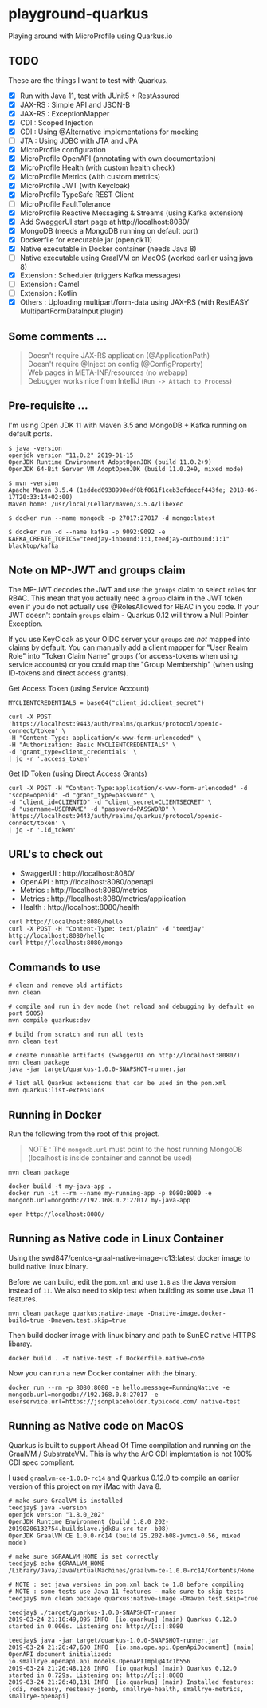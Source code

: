 # playground-quarkus
Playing around with MicroProfile using Quarkus.io

## TODO
These are the things I want to test with Quarkus.
- [x] Run with Java 11, test with JUnit5 + RestAssured 
- [x] JAX-RS : Simple API and JSON-B
- [x] JAX-RS : ExceptionMapper
- [x] CDI : Scoped Injection
- [x] CDI : Using @Alternative implementations for mocking
- [ ] JTA : Using JDBC with JTA and JPA
- [x] MicroProfile configuration
- [x] MicroProfile OpenAPI (annotating with own documentation)
- [x] MicroProfile Health (with custom health check)
- [x] MicroProfile Metrics (with custom metrics)
- [x] MicroProfile JWT (with Keycloak)
- [x] MicroProfile TypeSafe REST Client
- [ ] MicroProfile FaultTolerance
- [x] MicroProfile Reactive Messaging & Streams (using Kafka extension)
- [x] Add SwaggerUI start page at http://localhost:8080/
- [x] MongoDB (needs a MongoDB running on default port)
- [x] Dockerfile for executable jar (openjdk11)
- [x] Native executable in Docker container (needs Java 8)
- [ ] Native executable using GraalVM on MacOS (worked earlier using java 8)
- [x] Extension : Scheduler (triggers Kafka messages)
- [ ] Extension : Camel
- [ ] Extension : Kotlin
- [x] Others : Uploading multipart/form-data using JAX-RS (with RestEASY MultipartFormDataInput plugin)

## Some comments ...
> Doesn't require JAX-RS application (@ApplicationPath) <br/>
> Doesn't require @Inject on config (@ConfigProperty) <br/>
> Web pages in META-INF/resources (no webapp) <br/>
> Debugger works nice from IntelliJ (`Run -> Attach to Process`) <br/>

## Pre-requisite ...
I'm using Open JDK 11 with Maven 3.5 and MongoDB + Kafka running on default ports. 
```
$ java -version
openjdk version "11.0.2" 2019-01-15
OpenJDK Runtime Environment AdoptOpenJDK (build 11.0.2+9)
OpenJDK 64-Bit Server VM AdoptOpenJDK (build 11.0.2+9, mixed mode)

$ mvn -version
Apache Maven 3.5.4 (1edded0938998edf8bf061f1ceb3cfdeccf443fe; 2018-06-17T20:33:14+02:00)
Maven home: /usr/local/Cellar/maven/3.5.4/libexec

$ docker run --name mongodb -p 27017:27017 -d mongo:latest

$ docker run -d --name kafka -p 9092:9092 -e KAFKA_CREATE_TOPICS="teedjay-inbound:1:1,teedjay-outbound:1:1" blacktop/kafka
```

## Note on MP-JWT and groups claim
The MP-JWT decodes the JWT and use the `groups` claim to select `roles` for RBAC.  This mean that you 
actually need a `group` claim  in the JWT token even if you do not actually use @RolesAllowed for RBAC
in you code.  If your JWT doesn't contain `groups` claim - Quarkus 0.12 will throw a Null Pointer Exception.

If you use KeyCloak as your OIDC server your `groups` are *not* mapped into claims by default.  You
can manually add a client mapper for "User Realm Role" into "Token Claim Name" `groups` (for access-tokens when
using service accounts) or you  could map the "Group Membership" (when using ID-tokens and direct access grants).

Get Access Token (using Service Account)
```
MYCLIENTCREDENTIALS = base64("client_id:client_secret")

curl -X POST 'https://localhost:9443/auth/realms/quarkus/protocol/openid-connect/token' \
-H "Content-Type: application/x-www-form-urlencoded" \
-H "Authorization: Basic MYCLIENTCREDENTIALS" \
-d 'grant_type=client_credentials' \
| jq -r '.access_token'
```

Get ID Token (using Direct Access Grants)
```
curl -X POST -H "Content-Type:application/x-www-form-urlencoded" -d "scope=openid" -d "grant_type=password" \
-d "client_id=CLIENTID" -d "client_secret=CLIENTSECRET" \
-d "username=USERNAME" -d "password=PASSWORD" \
'https://localhost:9443/auth/realms/quarkus/protocol/openid-connect/token' \
| jq -r '.id_token'
```

## URL's to check out
- SwaggerUI : http://localhost:8080/
- OpenAPI : http://localhost:8080/openapi 
- Metrics : http://localhost:8080/metrics
- Metrics : http://localhost:8080/metrics/application
- Health : http://localhost:8080/health

```
curl http://localhost:8080/hello
curl -X POST -H "Content-Type: text/plain" -d "teedjay" http://localhost:8080/hello
curl http://localhost:8080/mongo
```

## Commands to use
```
# clean and remove old artificts
mvn clean

# compile and run in dev mode (hot reload and debugging by default on port 5005)
mvn compile quarkus:dev

# build from scratch and run all tests
mvn clean test

# create runnable artifacts (SwaggerUI on http://localhost:8080/)
mvn clean package
java -jar target/quarkus-1.0.0-SNAPSHOT-runner.jar

# list all Quarkus extensions that can be used in the pom.xml
mvn quarkus:list-extensions
```

## Running in Docker
Run the following from the root of this project.
> NOTE : The `mongodb.url` must point to the host running MongoDB (localhost is inside container and cannot be used)
```
mvn clean package

docker build -t my-java-app .
docker run -it --rm --name my-running-app -p 8080:8080 -e mongodb.url=mongodb://192.168.0.2:27017 my-java-app

open http://localhost:8080/
```

## Running as Native code in Linux Container
Using the swd847/centos-graal-native-image-rc13:latest docker image to build native linux binary.

Before we can build, edit the `pom.xml` and use `1.8` as the Java version instead of `11`.
We also need to skip test when building as some use Java 11 features.
```
mvn clean package quarkus:native-image -Dnative-image.docker-build=true -Dmaven.test.skip=true
```
Then build docker image with linux binary and path to SunEC native HTTPS libaray.
```
docker build . -t native-test -f Dockerfile.native-code
```
Now you can run a new Docker container with the binary.
```
docker run --rm -p 8080:8080 -e hello.message=RunningNative -e mongodb.url=mongodb://192.168.0.8:27017 -e userservice.url=https://jsonplaceholder.typicode.com/ native-test
```

## Running as Native code on MacOS
Quarkus is built to support Ahead Of Time compilation and running on the GraalVM / SubstrateVM.
This is why the ArC CDI implemtation is not 100% CDI spec compliant.

I used `graalvm-ce-1.0.0-rc14` and Quarkus 0.12.0 to compile an earlier version of this project on my iMac with Java 8.
```
# make sure GraalVM is installed
teedjay$ java -version
openjdk version "1.8.0_202"
OpenJDK Runtime Environment (build 1.8.0_202-20190206132754.buildslave.jdk8u-src-tar--b08)
OpenJDK GraalVM CE 1.0.0-rc14 (build 25.202-b08-jvmci-0.56, mixed mode)

# make sure $GRAALVM_HOME is set correctly
teedjay$ echo $GRAALVM_HOME
/Library/Java/JavaVirtualMachines/graalvm-ce-1.0.0-rc14/Contents/Home

# NOTE : set java versions in pom.xml back to 1.8 before compiling
# NOTE : some tests use Java 11 features - make sure to skip tests
teedjay$ mvn clean package quarkus:native-image -Dmaven.test.skip=true

teedjay$ ./target/quarkus-1.0.0-SNAPSHOT-runner
2019-03-24 21:16:49,095 INFO  [io.quarkus] (main) Quarkus 0.12.0 started in 0.006s. Listening on: http://[::]:8080

teedjay$ java -jar target/quarkus-1.0.0-SNAPSHOT-runner.jar
2019-03-24 21:26:47,600 INFO  [io.sma.ope.api.OpenApiDocument] (main) OpenAPI document initialized: io.smallrye.openapi.api.models.OpenAPIImpl@43c1b556
2019-03-24 21:26:48,128 INFO  [io.quarkus] (main) Quarkus 0.12.0 started in 0.729s. Listening on: http://[::]:8080
2019-03-24 21:26:48,131 INFO  [io.quarkus] (main) Installed features: [cdi, resteasy, resteasy-jsonb, smallrye-health, smallrye-metrics, smallrye-openapi]

```
